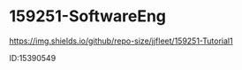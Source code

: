 # 159251-SoftwareEng

https://img.shields.io/github/repo-size/jjfleet/159251-Tutorial1

ID:15390549
